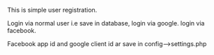 This is simple user registration.

Login via normal user i.e save in database, login via google. login via facebook.

Facebook app id and google client id ar save in config-->settings.php